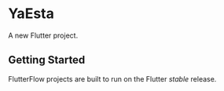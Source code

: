 # YaEsta

A new Flutter project.

## Getting Started

FlutterFlow projects are built to run on the Flutter _stable_ release.
